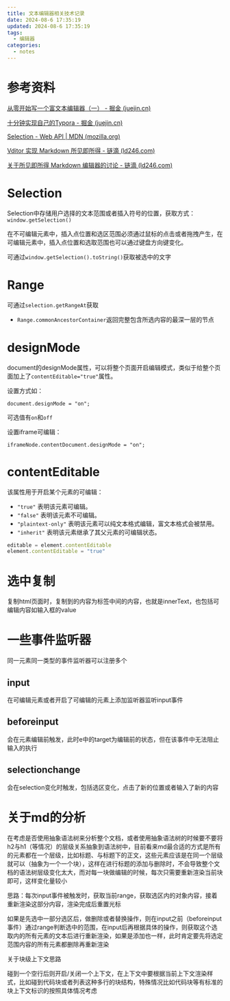 ```yaml
---
title: 文本编辑器相关技术记录
date: 2024-08-6 17:35:19
updated: 2024-08-6 17:35:19
tags:
  - 编辑器
categories:
  - notes
---
```


# 参考资料

[从零开始写一个富文本编辑器（一） - 掘金 (juejin.cn)](https://juejin.cn/post/6924346082797289480)

[十分钟实现自己的Typora - 掘金 (juejin.cn)](https://juejin.cn/post/6844903878224412686)

[Selection - Web API | MDN (mozilla.org)](https://developer.mozilla.org/zh-CN/docs/Web/API/Selection)

[Vditor 实现 Markdown 所见即所得 - 链滴 (ld246.com)](https://ld246.com/article/1577370404903)

[关于所见即所得 Markdown 编辑器的讨论 - 链滴 (ld246.com)](https://ld246.com/article/1579414663700)

# Selection

Selection中存储用户选择的文本范围或者插入符号的位置，获取方式：`window.getSelection()`

在不可编辑元素中，插入点位置和选区范围必须通过鼠标的点击或者拖拽产生，在可编辑元素中，插入点位置和选取范围也可以通过键盘方向键变化。

可通过`window.getSelection().toString()`获取被选中的文字

# Range

可通过`selection.getRangeAt`获取

- `Range.commonAncestorContainer`返回完整包含所选内容的最深一层的节点

# designMode

document的designMode属性，可以将整个页面开启编辑模式，类似于给整个页面加上了`contentEditable="true"`属性。

设置方式如：

`document.designMode = "on";`

可选值有`on`和`off`

设置iframe可编辑：

`iframeNode.contentDocument.designMode = "on";`

# contentEditable

该属性用于开启某个元素的可编辑：

- `"true"` 表明该元素可编辑。
- `"false"` 表明该元素不可编辑。
- `"plaintext-only"` 表明该元素可以纯文本格式编辑，富文本格式会被禁用。
- `"inherit"` 表明该元素继承了其父元素的可编辑状态。

```js
editable = element.contentEditable
element.contentEditable = "true"
```

# 选中复制

复制html页面时，复制到的内容为标签中间的内容，也就是innerText，也包括可编辑内容如输入框的value

# 一些事件监听器

同一元素同一类型的事件监听器可以注册多个

## input

在可编辑元素或者开启了可编辑的元素上添加监听器监听input事件

## beforeinput

会在元素编辑前触发，此时e中的target为编辑前的状态，但在该事件中无法阻止输入的执行

## selectionchange

会在selection变化时触发，包括选区变化，点击了新的位置或者输入了新的内容

# 关于md的分析

在考虑是否使用抽象语法树来分析整个文档，或者使用抽象语法树的时候要不要将h2与h1（等情况）的层级关系抽象到语法树中，目前看来md最合适的方式是所有的元素都在一个层级，比如标题、与标题下的正文，这些元素应该是在同一个层级就可以（抽象为一个一个块），这样在进行标题的添加与删除时，不会导致整个文档的语法树层级变化太大，而对每一块做编辑的时候，每次只需要重新渲染当前块即可，这样变化量较小

思路：每次input事件被触发时，获取当前range，获取选区内的对象内容，接着重新渲染这部分内容，渲染完成后重置光标

如果是先选中一部分选区后，做删除或者替换操作，则在input之前（beforeinput事件）通过range判断选中的范围，在input后再根据具体的操作，则获取这个选取内的所有元素的文本后进行重新渲染，如果是添加也一样，此时肯定要先将选定范围内容的所有元素都删除再重新渲染

关于块级上下文思路

碰到一个空行后则开启/关闭一个上下文，在上下文中要根据当前上下文渲染样式，比如碰到代码块或者列表这种多行的块结构，特殊情况比如代码块等有标准的块上下文标识的按照具体情况考虑
